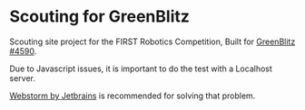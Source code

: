 # **Scouting for GreenBlitz** #

Scouting site project for the FIRST Robotics Competition,
Built for [GreenBlitz #4590](http://www.facebook.com/greenblitz4590/).

Due to Javascript issues, it is important to do the test with a Localhost server.

[Webstorm by Jetbrains](https://www.jetbrains.com/webstorm/) is recommended for solving that problem.